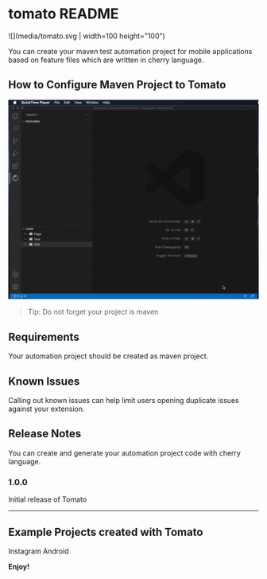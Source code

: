 # tomato README

![](media/tomato.svg | width=100 height="100")


You can create your maven test automation project for mobile applications based on feature files which are written in cherry language. 

## How to Configure Maven Project to Tomato

![](resources/gif/how_to_configure_tomato_2.gif)

> Tip: Do not forget your project is maven

## Requirements

Your automation project should be created as maven project.

## Known Issues

Calling out known issues can help limit users opening duplicate issues against your extension.

## Release Notes

You can create and generate your automation project code with cherry language. 

### 1.0.0

Initial release of Tomato

-----------------------------------------------------------------------------------------------------------

## Example Projects created with Tomato

Instagram Android 



**Enjoy!**
